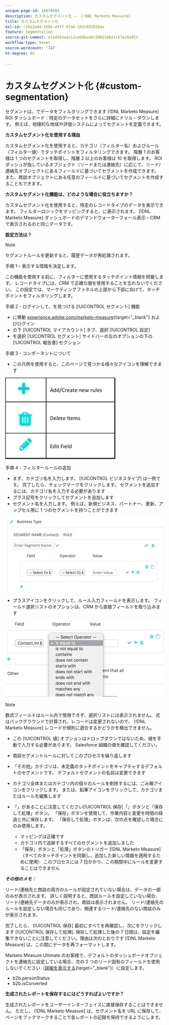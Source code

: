 ```yaml
---
unique-page-id: 18874604
description: カスタムセグメント化 –  [!DNL Marketo Measure]
title: カスタムセグメント化
exl-id: c20a2add-250e-45ff-97a6-1b1c03351b6a
feature: Segmentation
source-git-commit: e1ad563aac12ceb6bea6c28621ebd1cb7ec0a923
workflow-type: tm+mt
source-wordcount: '747'
ht-degree: 0%

---
```


# カスタムセグメント化 {#custom-segmentation}

セグメントは、でデータをフィルタリングできます [!DNL Marketo Measure] ROI ダッシュボード：特定のデータセットをさらに詳細にドリル・ダウンします。 例えば、地理的な地域や評価システムによってセグメントを定義できます。

**カスタムセグメント化を使用する理由**

カスタムセグメント化を使用すると、カテゴリ（フィルター名）およびルール（フィルター値）でタッチポイントをフィルタリングできます。 階層 1 のお客様は 1 つのセグメントを取得し、階層 2 以上のお客様は 10 を取得します。 ROI ダッシュが指しているオブジェクト（リードまたは連絡先）に応じて、リード/連絡先オブジェクトにあるフィールドに基づいてセグメントを作成できます。 また、商談オブジェクトにある任意のフィールドに基づいてセグメントを作成することもできます。

**カスタムセグメント化機能は、どのような場合に役立ちますか？**

カスタムセグメント化を使用すると、特定のレコードタイプのデータを表示できます。 フィルターロジックをマッピングすると、に表示されます。 [!DNL Marketo Measure] ダッシュボードのデマンドウォーターフォール表示 – CRM で表示されるのと同じデータです。

**設定方法は？**

>[!NOTE]
>
>セグメントルールを更新すると、履歴データが再処理されます。

手順 1 – 表示する情報を決定します。

この機能を使用する前に、フィルターに使用するタッチポイント情報を把握します。 レコードタイプには、CRM で正確な値を使用することを忘れないでください。 この設定では、マーケティングファネルの上部から下部に向けて、タッチポイントをフィルタリングします。

手順 2 - ログインして、を見つける [!UICONTROL セグメント] 機能

* に移動 [experience.adobe.com/marketo-measure](https://experience.adobe.com/marketo-measure?lang=ja){target="_blank"} およびログイン
* の下 [!UICONTROL マイアカウント] タブ、選択 [!UICONTROL 設定]
* を選択 [!UICONTROL セグメント] サイドバーの左のオプションの下の [!UICONTROL 報告書] セクション

手順 3 - コンポーネントについて

* この凡例を使用すると、このページで見つかる様々なアイコンを理解できます

![](assets/1.png)

手順 4 - フィルタールールの追加

* まず、カテゴリ名を入力します。 [!UICONTROL ビジネスタイプ] は一例です。 完了したら、チェックマークをクリックします。 セグメントを追加するには、カテゴリ名を入力する必要があります
* プラス記号をクリックしてセグメントを追加します
* セグメント名を入力します。 例えば、新規ビジネス、パートナー、更新、アップセル用に 1 つのセグメントを持つことができます

![](assets/2.png)

* プラスアイコンをクリックして、ルール入力フィールドを表示します。 フィールド選択リストのオプションは、CRM から直接フィールドを取り込みます

![](assets/3.png)

>[!NOTE]
>
>数式フィールドはルール内で使用できず、選択リストには表示されません。 式はバックグラウンドで計算され、レコードは変更されないので、 [!DNL Marketo Measure] レコードが規則に適合するかどうかを検出できません。

* この [!UICONTROL 値] オプションはドロップダウンではないため、値を手動で入力する必要があります。 Salesforce 組織の値を確認してください。
* 商談セグメントルールに対してこのプロセスを繰り返します
* 「その他」カテゴリは、未定義のタッチポイントをキャプチャするデフォルトのセグメントです。 デフォルトセグメントの名前は変更できます
* カテゴリ全体またはカテゴリ内の個々のルールを削除するには、ごみ箱アイコンをクリックします。 または、鉛筆アイコンをクリックして、カテゴリまたはルールを編集します
* 「」があることに注意してください[!UICONTROL 保存]「」ボタンと「保存して処理」ボタン。 「保存」ボタンを使用して、作業内容と変更を時間の経過と共に保存します。 「保存して処理」ボタンは、次の点を確認した場合にのみ使用します。

   * マッピングは正確です
   * カテゴリ内で追跡するすべてのセグメントを追加しました
   * 「保存」ボタンと「処理」ボタンのトリガー [!DNL Marketo Measure] （すべてのタッチポイントを同期し、追加した新しい情報を適用するために使用） このプロセスには 7 日かかり、この期間中にルールを変更することはできません

**_その他のメモ：_**

リード/連絡先と商談の両方のルールが設定されていない場合は、データの一部のみが表示されます。 詳しく説明すると、商談ルールを設定していない場合、リード/連絡先データのみが表示され、商談は表示されません。 リード/連絡先のルールを設定しない場合も同じであり、関連するリード/連絡先のない商談のみが表示されます。

完了したら、 [!UICONTROL 保存] 最初にすべてを再確認し、次にをクリックします [!UICONTROL 保存して処理]. 保存して処理した後の 7 日間は、設定を編集できないことに注意してください。理由は次のとおりです [!DNL Marketo Measure] は、この間にデータを再フォーマットします。

Marketo Measure Ultimate のお客様で、デフォルトのダッシュボードオブジェクトを連絡先に設定している場合、次の 2 つのリード固有のフィールドを使用しないでください（[詳細を表示する](/help/marketo-measure-ultimate/data-integrity-requirement.md){target="_blank"}）に設定します。

* b2b.personStatus
* b2b.isConverted

**生成されたレポートを保存するにはどうすればよいですか？**

生成されたレポートをユーザーインターフェイスに直接保存することはできません。 ただし、 [!DNL Marketo Measure] は、セグメント名を URL に保存して、ページをブックマークすることで各レポートの記録を保持できるようにします。
